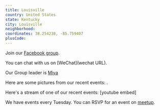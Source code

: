 ```yaml
---
title: Louisville
country: United States
state: Kentucky
city: Louisville
neighborhood: 
coordinates: 38.254238, -85.759407
plusCode:
---
```

Join our [Facebook group](https://www.facebook.com/groups/free.code.camp.louisville).

You can chat with us on [WeChat](wechat URL).

Our Group leader is [Miya](freecodecamp.org/miya)

Here are some pictures from our recent events:
![]().

Here's a stream of one of our recent events:
[youtube embed]

We have events every Tuesday. You can RSVP for an event on [meetup](meetupurl).
